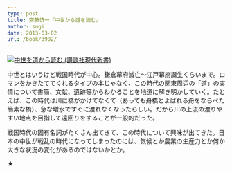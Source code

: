 ```yaml
---
type: post
title: 齋藤慎一『中世から道を読む』
author: sugi
date: 2013-03-02
url: /book/3982/
---
```

<a href="http://www.amazon.co.jp/exec/obidos/ASIN/4062880407/chezsugi-22/ref=nosim/" onclick="_gaq.push(['_trackEvent', 'outbound-article', 'http://www.amazon.co.jp/exec/obidos/ASIN/4062880407/chezsugi-22/ref=nosim/', '']);" name="amazletlink" target="_blank"><img src="http://i1.wp.com/ecx.images-amazon.com/images/I/41viCaZZL7L._SL160_.jpg?w=660" alt="中世を道から読む (講談社現代新書)" class="alignleft"  data-recalc-dims="1" /></a>

中世とはいうけど戦国時代が中心。鎌倉幕府滅亡〜江戸幕府誕生くらいまで。ロマンをかきたててくれるタイプの本じゃなく、この時代の関東周辺の「道」の実情について書簡、文献、遺跡等からわかることを地道に解き明かしていく。たとえば、この時代は川に橋がかけてなくて（あっても舟橋とよばれる舟をならべた簡素な橋）、急な増水ですぐに渡れなくなったらしい。だから川の上流の渡りやすい地点を目指して遠回りをすることが一般的だった。

戦国時代の固有名詞がたくさん出てきて、この時代について興味が出てきた。日本の中世が戦乱の時代になってしまったのには、気候とか農業の生産力とか何か大きな状況の変化があるのではないかとか。

★
